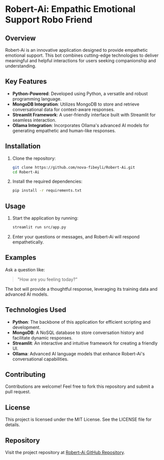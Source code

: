 # Robert-Ai: Empathic Emotional Support Robo Friend

## Overview

Robert-Ai is an innovative application designed to provide empathetic emotional support. This bot combines cutting-edge technologies to deliver meaningful and helpful interactions for users seeking companionship and understanding.

## Key Features

- **Python-Powered**: Developed using Python, a versatile and robust programming language.
- **MongoDB Integration**: Utilizes MongoDB to store and retrieve conversational data for context-aware responses.
- **Streamlit Framework**: A user-friendly interface built with Streamlit for seamless interaction.
- **Ollama Integration**: Incorporates Ollama's advanced AI models for generating empathetic and human-like responses.

## Installation

1. Clone the repository:
   ```bash
   git clone https://github.com/nova-fibeyli/Robert-Ai.git
   cd Robert-Ai
   ```

2. Install the required dependencies:
   ```bash
   pip install -r requirements.txt
   ```

## Usage

1. Start the application by running:
   ```bash
   streamlit run src/app.py
   ```

2. Enter your questions or messages, and Robert-Ai will respond empathetically.

## Examples

Ask a question like:
> "How are you feeling today?"

The bot will provide a thoughtful response, leveraging its training data and advanced AI models.

## Technologies Used

- **Python**: The backbone of this application for efficient scripting and development.
- **MongoDB**: A NoSQL database to store conversation history and facilitate dynamic responses.
- **Streamlit**: An interactive and intuitive framework for creating a friendly UI.
- **Ollama**: Advanced AI language models that enhance Robert-Ai's conversational capabilities.

## Contributing

Contributions are welcome! Feel free to fork this repository and submit a pull request.

## License

This project is licensed under the MIT License. See the LICENSE file for details.

## Repository

Visit the project repository at [Robert-Ai GitHub Repository](https://github.com/nova-fibeyli/Robert-Ai.git).
